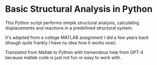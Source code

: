 # Basic Structural Analysis in Python

This Python script performs simple structural analysis, calculating displacements and reactions in a predefined structural system.

It's adapted from a college MATLAB assignment I did a few years back (though quite frankly I have no idea how it works now).

Translated from Matlab to Python with tremendous help from GPT-4 because matlab code is just not fun or easy to work with.
